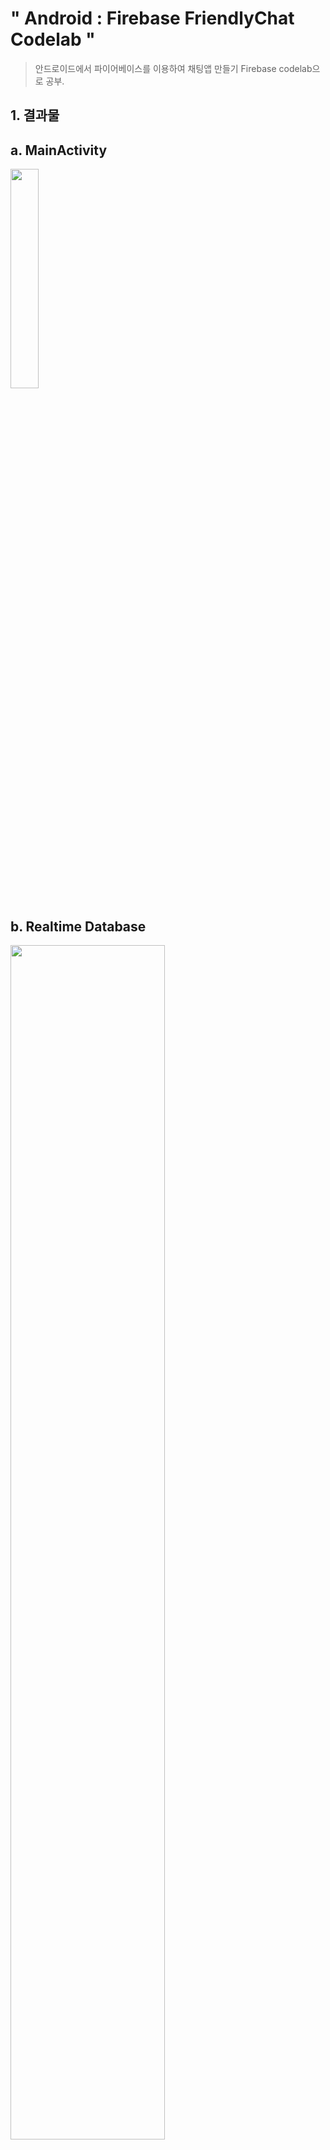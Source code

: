 # " Android : Firebase FriendlyChat Codelab "
> 안드로이드에서 파이어베이스를 이용하여 채팅앱 만들기
> Firebase codelab으로 공부.

## 1. 결과물
## a. MainActivity


<img src="https://user-images.githubusercontent.com/41661879/52057830-75f1ea80-25a9-11e9-9251-35591ba170a2.jpg" width="30%" height="30%">


## b. Realtime Database

<img src="https://user-images.githubusercontent.com/41661879/52057831-768a8100-25a9-11e9-9b23-f00b437deadc.png" width="70%" height="70%">

## c. Remote Config


<img width="1280" alt="3 remoteconfig" src="https://user-images.githubusercontent.com/41661879/52057832-768a8100-25a9-11e9-818d-1471c57c50c8.png">


## d. Invite in App

<img src="https://user-images.githubusercontent.com/41661879/52057834-77231780-25a9-11e9-9e6f-4257a15d0530.jpg" width="30%" height="30%">

## e. Invite successed Message

<img src="https://user-images.githubusercontent.com/41661879/52057836-77231780-25a9-11e9-8c04-62fb1bf1ba5c.png" width="30%" height="30%">

## f. Invited Mail in Email box


<img width="1280" alt="6 invite_toemailbox" src="https://user-images.githubusercontent.com/41661879/52057837-77231780-25a9-11e9-988d-68e981062e3a.png">

## g. Cause Crash

<img src="https://user-images.githubusercontent.com/41661879/52057839-77bbae00-25a9-11e9-993d-dcebfc73b0da.jpg" width="30%" height="30%">

## h. Crashlytics



<img width="1280" alt="8 crashlytics" src="https://user-images.githubusercontent.com/41661879/52057842-77bbae00-25a9-11e9-9ad0-ebcc82708aa8.png">

## i. Test Lab


<img width="1280" alt="9 testlab" src="https://user-images.githubusercontent.com/41661879/52057843-77bbae00-25a9-11e9-8e0f-043aa07108bf.png">


<img width="1280" alt="10 testlab2" src="https://user-images.githubusercontent.com/41661879/52057844-78544480-25a9-11e9-9124-8520886cb8f5.png">



#### LINK : 

https://codelabs.developers.google.com/codelabs/firebase-android/#0


## 2. 생성일

#### 2018.10.24(WED)

## 3. 라이센스 정보
See [LICENSE](LICENSE), Apache License 2.0



